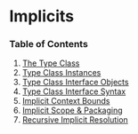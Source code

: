 <h1>Implicits</h1>

<h3>Table of Contents</h3>

  1. [The Type Class](lesson2_1_classes.md)
  2. [Type Class Instances](lesson2_2_instances.md)
  2. [Type Class Interface Objects](lesson2_3_1_interface_objects.md)
  3. [Type Class Interface Syntax](lesson2_3_2_interface_syntax.md)
  4. [Implicit Context Bounds](lesson2_4_context_bounds.md)
  5. [Implicit Scope & Packaging](lesson2_5_implicit_scope_packaging.md)
  6. [Recursive Implicit Resolution](lesson2_6_recursive_implicit_resolution.md)
